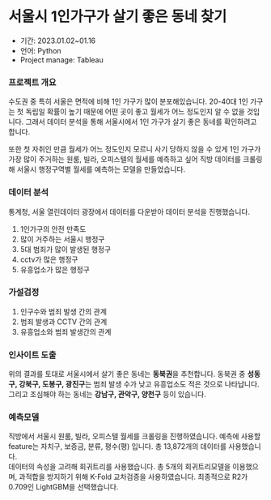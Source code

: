 # 서울시 1인가구가 살기 좋은 동네 찾기
- 기간: 2023.01.02~01.16
- 언어: Python
- Project manage: Tableau

### 프로젝트 개요

수도권 중 특히 서울은 면적에 비해 1인 가구가 많이 분포해있습니다. 20-40대 1인 가구는 첫 독립일 확률이 높기 때문에 어떤 곳이 좋고 월세가 어느 정도인지 알 수 없을 것입니다. 그래서 데이터 분석을 통해 서울시에서 1인 가구가 살기 좋은 동네를 확인하려고 합니다. 

또한  첫 자취인 만큼 월세가 어느 정도인지 모르니 사기 당하지 않을 수 있게 1인 가구가 가장 많이 주거하는 원룸, 빌라, 오피스텔의 월세를 예측하고 싶어 직방 데이터를 크롤링해 서울시 행정구역별 월세를 예측하는 모델을 만들었습니다.

### 데이터 분석

통계청, 서울 열린데이터 광장에서 데이터를 다운받아 데이터 분석을 진행했습니다. 

1. 1인가구의 안전 만족도
2. 많이 거주하는 서울시 행정구
3. 5대 범죄가 많이 발생된 행정구
4. cctv가 많은 행정구
5. 유흥업소가 많은 행정구

### 가설검정

1. 인구수와 범죄 발생 간의 관계
2. 범죄 발생과 CCTV 간의 관계
3. 유흥업소와 범죄 발생간의 관계

### 인사이트 도출

위의 결과를  토대로 서울시에서 살기 좋은 동네는 **동북권**을 추천합니다. 동북권 중 **성동구, 강북구, 도봉구, 광진구**는 범죄 발생 수가 낮고 유흥업소도 적은 것으로 나타납니다.
그리고 조심해야 하는 동네는 **강남구, 관악구, 양천구** 등이 있습니다.

### 예측모델

직방에서 서울시 원룸, 빌라, 오피스텔 월세를 크롤링을 진행하였습니다. 
예측에 사용할 feature는 자치구, 보증금, 분류, 평수(평) 입니다. 총 13,872개의 데이터를 사용했습니다.<br> 
데이터의 속성을 고려해 회귀트리를 사용했습니다. 총 5개의 회귀트리모델을 이용했으며, 과적합을 방지하기 위해 K-Fold 교차검증을 사용하였습니다. 최종적으로 R2가 0.709인 LightGBM을 선택했습니다.
